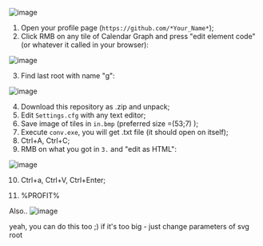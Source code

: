 ![image](https://user-images.githubusercontent.com/27270190/47954646-f72ee680-df94-11e8-8e23-cf346d22a119.png)

1. Open your profile page (`https://github.com/*Your_Name*`);
2. Click RMB on any tile of Calendar Graph and press "edit element code" (or whatever it called in your browser):

![image](https://user-images.githubusercontent.com/27270190/47954684-a66bbd80-df95-11e8-9305-62315b96fb45.png)

3. Find last root with name "g":

![image](https://user-images.githubusercontent.com/27270190/47954712-fcd8fc00-df95-11e8-83fb-0417fb3ce2da.png)

4. Download this repository as .zip and unpack;
5. Edit `Settings.cfg` with any text editor;
6. Save image of tiles in `in.bmp` (preferred size =(53;7) );
7. Execute `conv.exe`, you will get .txt file (it should open on itself);
8. Ctrl+A, Ctrl+C;
9. RMB on what you got in `3.` and "edit as HTML":

![image](https://user-images.githubusercontent.com/27270190/47954773-f303c880-df96-11e8-9484-737f1f6fc86b.png)

10. Ctrl+a, Ctrl+V, Ctrl+Enter;

11. %PROFIT%

Also..
![image](https://user-images.githubusercontent.com/27270190/47954875-8e496d80-df98-11e8-9674-63bb533d7f48.png)

yeah, you can do this too ;)
if it's too big - just change parameters of svg root

